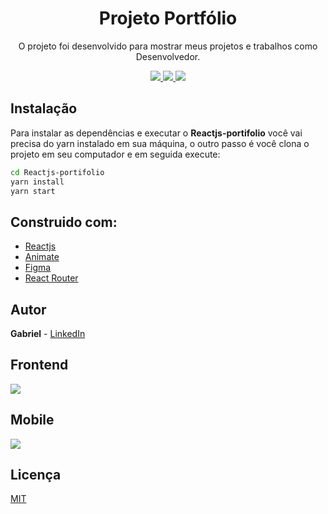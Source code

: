 
<h1 align="center">Projeto Portfólio</h1>
<p align="center">O projeto foi desenvolvido para mostrar meus projetos e trabalhos como Desenvolvedor.</p>

<p align="center">
  <a aria-label="Versão do React" href="https://github.com/facebook/react/blob/master/CHANGELOG.md#16131-march-19-2020">
      <img src="https://img.shields.io/badge/React-16.13.1-informational?logo=react"></img>
    </a>
   <a aria-label="Animate" href="https://animate.style/#javascript">
    <img src="https://img.shields.io/badge/Animate.css-4.1.0-informational?"></img>
  </a>
  
   <a aria-label="Email.js" href="https://www.emailjs.com/">
    <img src="https://img.shields.io/badge/Emailjs-2.6.3-red"></img>
  </a>

  </p>

  ## Instalação 
Para instalar as dependências e executar o **Reactjs-portifolio** você vai precisa do yarn instalado em sua máquina, o outro passo é você clona o projeto em seu computador e em seguida execute:

```bash
cd Reactjs-portifolio
yarn install
yarn start
```
## Construido com:
* [Reactjs](https://github.com/facebook/react/blob/master/CHANGELOG.md#16131-march-19-2020)  
* [Animate](https://animate.style/#javascript)
* [Figma](https://figma.com/) 
* [React Router](https://reactrouter.com/web/guides/quick-start) 

## Autor
**Gabriel** - [LinkedIn](https://www.linkedin.com/in/gabriel-baracat-a53a35216/)



## Frontend

<img align="center" src="././src/assets/home.png" >


## Mobile
<img align="center" src="././src/assets/homeMobile .png" >

## Licença
[MIT](./LICENSE)
